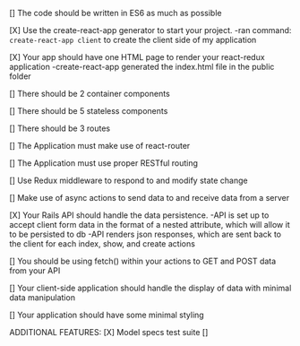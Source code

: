 [] The code should be written in ES6 as much as possible

[X] Use the create-react-app generator to start your project.
  -ran command: `create-react-app client` to create the client side of my application

[X] Your app should have one HTML page to render your react-redux application
  -create-react-app generated the index.html file in the public folder

[] There should be 2 container components

[] There should be 5 stateless components

[] There should be 3 routes

[] The Application must make use of react-router

[] The Application must use proper RESTful routing

[] Use Redux middleware to respond to and modify state change

[] Make use of async actions to send data to and receive data from a server

[X] Your Rails API should handle the data persistence.
  -API is set up to accept client form data in the format of a nested attribute, which will allow it to be persisted to db
  -API renders json responses, which are sent back to the client for each index, show, and create actions

[] You should be using fetch() within your actions to GET and POST data from your API

[] Your client-side application should handle the display of data with minimal data manipulation

[] Your application should have some minimal styling

ADDITIONAL FEATURES:
[X] Model specs test suite
[]

